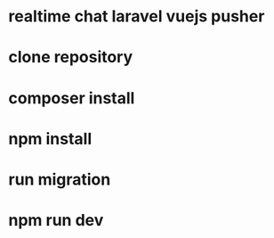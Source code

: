 # realtime chat laravel vuejs pusher
# clone repository
# composer install
# npm install
# run migration
# npm run dev 
